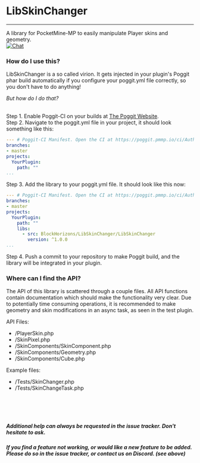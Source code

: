 # LibSkinChanger
-----
A library for PocketMine-MP to easily manipulate Player skins and geometry.<br>
[![Chat](https://img.shields.io/badge/chat-on%20discord-7289da.svg)](https://discord.gg/YynM57V) 

### How do I use this?
LibSkinChanger is a so called virion. It gets injected in your plugin's Poggit phar build automatically if you configure your poggit.yml file correctly, so you don't have to do anything!
<br>

_But how do I do that?_
<br><br>

Step 1. Enable Poggit-CI on your builds at [The Poggit Website](https://poggit.pmmp.io/ci).<br>
Step 2. Navigate to the poggit.yml file in your project, it should look something like this:
```yaml
--- # Poggit-CI Manifest. Open the CI at https://poggit.pmmp.io/ci/Author/PluginName
branches:
- master
projects:
  YourPlugin:
    path: ""
...
```
Step 3. Add the library to your poggit.yml file. It should look like this now:
```yaml
--- # Poggit-CI Manifest. Open the CI at https://poggit.pmmp.io/ci/Author/PluginName
branches:
- master
projects:
  YourPlugin:
    path: ""
    libs:
      - src: BlockHorizons/LibSkinChanger/LibSkinChanger
        version: ^1.0.0
...
```
Step 4. Push a commit to your repository to make Poggit build, and the library will be integrated in your plugin.

### Where can I find the API?
The API of this library is scattered through a couple files. All API functions contain documentation which should make the functionality very clear.
Due to potentially time consuming operations, it is recommended to make geometry and skin modifications in an async task, as seen in the test plugin.

API Files:
- /PlayerSkin.php
- /SkinPixel.php
- /SkinComponents/SkinComponent.php
- /SkinComponents/Geometry.php
- /SkinComponents/Cube.php

Example files:
- /Tests/SkinChanger.php
- /Tests/SkinChangeTask.php

<br><br><br>
##### Additional help can always be requested in the issue tracker. Don't hesitate to ask.
##### If you find a feature not working, or would like a new feature to be added. Please do so in the issue tracker, or contact us on Discord. (see above)